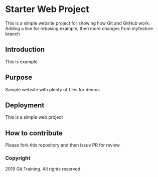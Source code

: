 # Starter Web Project

This is a simple website project for showing how Git and GitHub work. Adding a line for rebasing example,
then more changes from myfeature branch

## Introduction

This is example

## Purpose

Sample website with plenty of files for demos

## Deployment

This is a simple web project

## How to contribute

Please fork this repository and then issue PR for review.

### Copyright

2019 Git.Training. All rights reserved.

